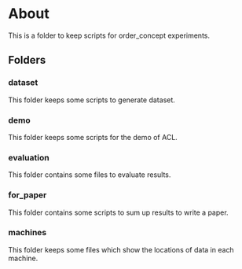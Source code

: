 # About
This is a folder to keep scripts for order\_concept experiments.

## Folders

### dataset
This folder keeps some scripts to generate dataset.

### demo
This folder keeps some scripts for the demo of ACL.

### evaluation
This folder contains some files to evaluate results.

### for\_paper
This folder contains some scripts to sum up results to write a paper.

### machines
This folder keeps some files which show the locations of data in each machine.
